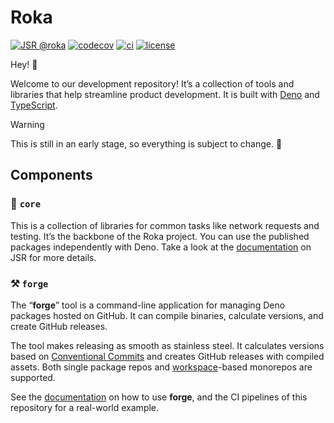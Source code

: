 # Roka

[![JSR @roka](https://jsr.io/badges/@roka)](https://jsr.io/@roka)
[![codecov](https://codecov.io/gh/withroka/roka/branch/main/graph/badge.svg)](https://codecov.io/gh/withroka/roka)
[![ci](https://github.com/withroka/roka/actions/workflows/ci.yml/badge.svg)](https://github.com/withroka/roka/actions/workflows/ci.yml)
[![license](https://img.shields.io/badge/License-MIT-blue.svg)](https://github.com/withroka/roka/blob/main/LICENSE)

Hey! 👋

Welcome to our development repository! It’s a collection of tools and libraries
that help streamline product development. It is built with
[Deno](https://deno.com) and [TypeScript](https://www.typescriptlang.org).

> [!WARNING]
> This is still in an early stage, so everything is subject to change. 🚀

## Components

### 🌱 `core`

This is a collection of libraries for common tasks like network requests and
testing. It’s the backbone of the Roka project. You can use the published
packages independently with Deno. Take a look at the
[documentation](https://jsr.io/@roka) on JSR for more details.

### ⚒️ `forge`

The “**forge**” tool is a command-line application for managing Deno packages
hosted on GitHub. It can compile binaries, calculate versions, and create GitHub
releases.

The tool makes releasing as smooth as stainless steel. It calculates versions
based on [Conventional Commits](https://www.conventionalcommits.org) and creates
GitHub releases with compiled assets. Both single package repos and
[workspace](https://docs.deno.com/runtime/fundamentals/workspaces/)-based
monorepos are supported.

See the [documentation](https://jsr.io/@roka/forge) on how to use **forge**, and
the CI pipelines of this repository for a real-world example.
